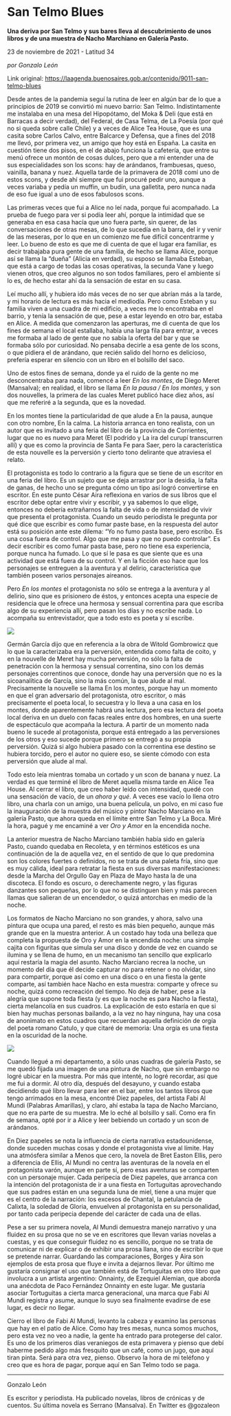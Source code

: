 # San Telmo Blues

**Una deriva por San Telmo y sus bares lleva al descubrimiento de unos libros y de una muestra de Nacho Marchiano en Galería Pasto.**

23 de noviembre de 2021 - Latitud 34

_por Gonzalo León_

Link original: https://laagenda.buenosaires.gob.ar/contenido/9011-san-telmo-blues



Desde antes de la pandemia seguí la rutina de leer en algún bar de lo que a principios de 2019 se convirtió mi nuevo barrio: San Telmo. Indistintamente me instalaba en una mesa del Hipopótamo, del Moka & Deli (que está en Barracas a decir verdad), del Federal, de Casa Telma, de La Poesía (por qué no si queda sobre calle Chile) y a veces de Alice Tea House, que es una casita sobre Carlos Calvo, entre Balcarce y Defensa, que a fines del 2018 me llevó, por primera vez, un amigo que hoy está en España. La casita en cuestión tiene dos pisos, en el de abajo funciona la cafetería, que entre su menú ofrece un montón de cosas dulces, pero que a mi entender una de sus especialidades son los scons: hay de arándanos, frambuesas, queso, vainilla, banana y nuez. Aquella tarde de la primavera de 2018 comí uno de estos scons, y desde ahí siempre que fui procuré pedir uno, aunque a veces variaba y pedía un muffin, un budín, una galletita, pero nunca nada de eso fue igual a uno de esos fabulosos scons.




Las primeras veces que fui a Alice no leí nada, porque fui acompañado. La prueba de fuego para ver si podía leer ahí, porque la intimidad que se generaba en esa casa hacía que uno fuera parte, sin querer, de las conversaciones de otras mesas, de lo que sucedía en la barra, del ir y venir de las meseras, por lo que en un comienzo me fue difícil concentrarme y leer. Lo bueno de esto es que me di cuenta de que el lugar era familiar, es decir trabajaba pura gente de una familia, de hecho se llama Alice, porque así se llama la “dueña” (Alicia en verdad), su esposo se llamaba Esteban, que está a cargo de todas las cosas operativas, la secunda Vane y luego vienen otros, que creo algunos no son todos familiares, pero el ambiente sí lo es, de hecho estar ahí da la sensación de estar en su casa.




Leí mucho allí, y hubiera ido más veces de no ser que abrían más a la tarde, y mi horario de lectura es más hacia el mediodía. Pero como Esteban y su familia viven a una cuadra de mi edificio, a veces me lo encontraba en el barrio, y tenía la sensación de que, pese a estar leyendo en otro bar, estaba en Alice. A medida que comenzaron las aperturas, me di cuenta de que los fines de semana el local estallaba, había una larga fila para entrar, a veces me formaba al lado de gente que no sabía la oferta del bar y que se formaba sólo por curiosidad. No pensaba decirle a esa gente de los scons, o que pidiera el de arándano, que recién salido del horno es delicioso, prefería esperar en silencio con un libro en el bolsillo del saco.




Uno de estos fines de semana, donde ya el ruido de la gente no me desconcentraba para nada, comencé a leer *En los montes*, de Diego Meret (Mansalva); en realidad, el libro se llama *En la pausa / En los montes*, y son dos nouvelles, la primera de las cuales Meret publicó hace diez años, así que me referiré a la segunda, que es la novedad.




En los montes tiene la particularidad de que alude a En la pausa, aunque con otro nombre, En la calma. La historia arranca en tono realista, con un autor que es invitado a una feria del libro de la provincia de Corrientes, lugar que no es nuevo para Meret (El podrido y La ira del curupí transcurren allí) y que es como la provincia de Santa Fe para Saer, pero la característica de esta nouvelle es la perversión y cierto tono delirante que atraviesa el relato.




El protagonista es todo lo contrario a la figura que se tiene de un escritor en una feria del libro. Es un sujeto que se deja arrastrar por la desidia, la falta de ganas, de hecho uno se pregunta cómo un tipo así logró convertirse en escritor. En este punto César Aira reflexiona en varios de sus libros que el escritor debe optar entre vivir y escribir, y ya sabemos lo que elige, entonces no debería extrañarnos la falta de vida o de intensidad de vivir que presenta el protagonista. Cuando un seudo periodista le pregunta por qué dice que escribir es como fumar paste base, en la respuesta del autor está su posición ante este dilema: “Yo no fumo pasta base, pero escribo. Es una cosa fuera de control. Algo que me pasa y que no puedo controlar”. Es decir escribir es como fumar pasta base, pero no tiene esa experiencia, porque nunca ha fumado. Lo que sí le pasa es que siente que es una actividad que está fuera de su control. Y en la ficción eso hace que los personajes se entreguen a la aventura y al delirio, característica que también poseen varios personajes aireanos.




Pero *En los montes* el protagonista no sólo se entrega a la aventura y al delirio, sino que es prisionero de éstos, y entonces acepta una especie de residencia que le ofrece una hermosa y sensual correntina para que escriba algo de su experiencia allí, pero pasan los días y no escribe nada. Lo acompaña su entrevistador, que a todo esto es poeta y sí escribe.




![](https://cdn.feater.me/files/images/116656/87a63b27-b779-453b-8849-ff95097d44ea.png)




Germán García dijo que en referencia a la obra de Witold Gombrowicz que lo que la caracterizaba era la perversión, entendida como falta de coito, y en la nouvelle de Meret hay mucha perversión, no sólo la falta de penetración con la hermosa y sensual correntina, sino con los demás personajes correntinos que conoce, donde hay una perversión que no es la sicoanalítica de García, sino la más común, la que alude al mal. Precisamente la nouvelle se llama En los montes, porque hay un momento en que el gran adversario del protagonista, otro escritor, o más precisamente el poeta local, lo secuestra y lo lleva a una casa en los montes, donde aparentemente habrá una lectura, pero esa lectura del poeta local deriva en un duelo con facas reales entre dos hombres, en una suerte de espectáculo que acompaña la lectura. A partir de un momento nada bueno le sucede al protagonista, porque está entregado a las perversiones de los otros y eso sucede porque primero se entregó a su propia perversión. Quizá si algo hubiera pasado con la correntina ese destino se hubiera torcido, pero el autor no quiere eso, se siente cómodo con esta perversión que alude al mal.




Todo esto leía mientras tomaba un cortado y un scon de banana y nuez. La verdad es que terminé el libro de Meret aquella misma tarde en Alice Tea House. Al cerrar el libro, que creo haber leído con intensidad, quedé con una sensación de vacío, de un *ahora y qué*. A veces ese vacío lo llena otro libro, una charla con un amigo, una buena película, un polvo, en mi caso fue la inauguración de la muestra del músico y pintor Nacho Marciano en la galería Pasto, que ahora queda en el límite entre San Telmo y La Boca. Miré la hora, pagué y me encaminé a ver *Oro y Amor* en la encendida noche.




La anterior muestra de Nacho Marciano también había sido en galería Pasto, cuando quedaba en Recoleta, y en términos estéticos es una continuación de la de aquella vez, en el sentido de que lo que predomina son los colores fuertes o definidos, no se trata de una paleta fría, sino que es muy cálida, ideal para retratar la fiesta en sus diversas manifestaciones: desde la Marcha del Orgullo Gay en Plaza de Mayo hasta la de una discoteca. El fondo es oscuro, o derechamente negro, y las figuras danzantes son pequeñas, por lo que no se distinguen bien y más parecen llamas que salieran de un encendedor, o quizá antorchas en medio de la noche.




Los formatos de Nacho Marciano no son grandes, y ahora, salvo una pintura que ocupa una pared, el resto es más bien pequeño, aunque más grande que en la muestra anterior. A un costado hay toda una belleza que completa la propuesta de Oro y Amor en la encendida noche: una simple cajita con figuritas que simula ser una disco y donde de vez en cuando se ilumina y se llena de humo, en un mecanismo tan sencillo que explicarlo aquí restaría la magia del asunto. Nacho Marciano recrea la noche, un momento del día que él decide capturar no para retener o no olvidar, sino para compartir, porque así como en una disco o en una fiesta la gente comparte, así también hace Nacho en esta muestra: comparte y ofrece su noche, quizá como recreación del tiempo. No deja de haber, pese a la alegría que supone toda fiesta (y es que la noche es para Nacho la fiesta), cierta melancolía en sus cuadros. La explicación de esto estaría en que si bien hay muchas personas bailando, a la vez no hay ninguna, hay una cosa de anonimato en estos cuadros que recuerdan aquella definición de orgía del poeta romano Catulo, y que citaré de memoria: Una orgía es una fiesta en la oscuridad de la noche.




![](https://cdn.feater.me/files/images/116642/7fbf26cd-f06d-4b92-9239-05f96f108b26.jpg)




Cuando llegué a mi departamento, a sólo unas cuadras de galería Pasto, se me quedó fijada una imagen de una pintura de Nacho, que sin embargo no logré ubicar en la muestra. Por más que intenté, no logré recordar, así que me fui a dormir. Al otro día, después del desayuno, y cuando estaba decidiendo qué libro llevar para leer en el bar, entre los tantos libros que tengo arrimados en la mesa, encontré Diez papeles, del artista Fabi Al Mundi (Palabras Amarillas), y claro, ahí estaba la tapa de Nacho Marciano, que no era parte de su muestra. Me lo eché al bolsillo y salí. Como era fin de semana, opté por ir a Alice y leer bebiendo un cortado y un scon de arándanos.




En Diez papeles se nota la influencia de cierta narrativa estadounidense, donde suceden muchas cosas y donde el protagonista vive al límite. Hay una atmósfera similar a Menos que cero, la novela de Bret Easton Ellis, pero a diferencia de Ellis, Al Mundi no centra las aventuras de la novela en el protagonista varón, aunque en parte sí, pero esas aventuras se comparten con un personaje mujer. Cada peripecia de Diez papeles, que arranca con la intención del protagonista de ir a una fiesta en Tortuguitas aprovechando que sus padres están en una segunda luna de miel, tiene a una mujer que es el centro de la narración: los excesos de Chantal, la petulancia de Calixta, la soledad de Gloria, envuelven al protagonista en su personalidad, por tanto cada peripecia depende del carácter de cada una de ellas.




Pese a ser su primera novela, Al Mundi demuestra manejo narrativo y una fluidez en su prosa que no se ve en escritores que llevan varias novelas a cuestas, y es que conseguir fluidez no es sencillo, porque no se trata de comunicar ni de explicar o de exhibir una prosa llana, sino de escribir lo que se pretende narrar. Guardando las comparaciones, Borges y Aira son ejemplos de esta prosa que fluye e invita a dejarnos llevar. Por último me gustaría consignar el uso que también está de Tortuguitas en otro libro que involucra a un artista argentino: Onnainty, de Ezequiel Alemian, que aborda una anécdota de Paco Fernández Onnainty en este lugar. Me gustaría asociar Tortuguitas a cierta marca generacional, una marca que Fabi Al Mundi registra y asume, aunque lo suyo sea finalmente evadirse de ese lugar, es decir no llegar.




Cierro el libro de Fabi Al Mundi, levanto la cabeza y examino las personas que hay en el patio de Alice. Como hay tres mesas, nunca somos muchos, pero esta vez no veo a nadie, la gente ha entrado para protegerse del calor. Es uno de los primeros días veraniegos de esta primavera y pienso que debí haberme pedido algo más fresquito que un café, como un jugo, que aquí tiran pinta. Será para otra vez, pienso. Observo la hora de mi teléfono y creo que es hora de pagar, porque aquí en San Telmo todo se paga.




---




Gonzalo León




Es escritor y periodista. Ha publicado novelas, libros de crónicas y de cuentos. Su última novela es Serrano (Mansalva). En Twitter es @gozaleon



